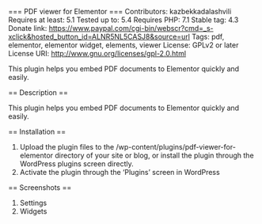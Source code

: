 === PDF viewer for Elementor ===
Contributors: kazbekkadalashvili
Requires at least: 5.1
Tested up to: 5.4
Requires PHP: 7.1
Stable tag: 4.3
Donate link: https://www.paypal.com/cgi-bin/webscr?cmd=_s-xclick&hosted_button_id=ALNR5NL5CASJ8&source=url
Tags:  pdf, elementor, elementor widget, elements, viewer
License: GPLv2 or later
License URI: http://www.gnu.org/licenses/gpl-2.0.html

This plugin helps you embed PDF documents to Elementor quickly and easily.

== Description ==

This plugin helps you embed PDF documents to Elementor quickly and easily.

== Installation ==

1) Upload the plugin files to the /wp-content/plugins/pdf-viewer-for-elementor directory of your site or blog, or install the plugin through the WordPress plugins screen directly.
2) Activate the plugin through the ‘Plugins’ screen in WordPress


== Screenshots ==

1. Settings
2. Widgets
